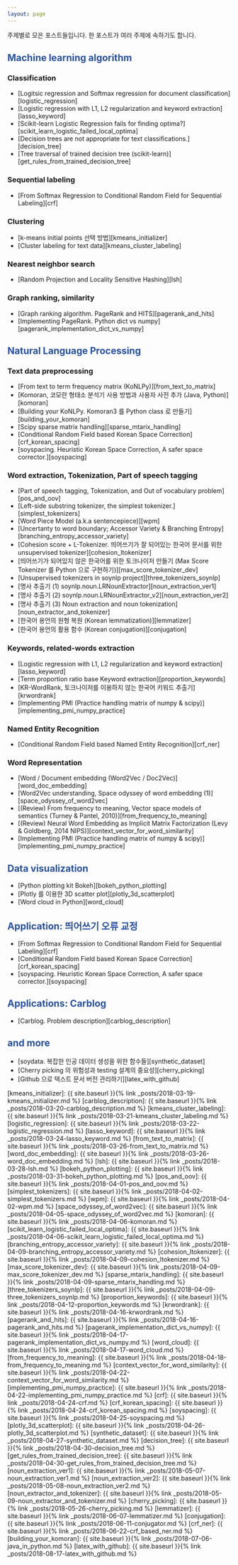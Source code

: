 ```yaml
---
layout: page
---
```


주제별로 모은 포스트들입니다. 한 포스트가 여러 주제에 속하기도 합니다.

<font color="#2851a4"><h2>Machine learning algorithm</h2></font>

### Classification
- [Logitsic regression and Softmax regression for document classification][logistic_regression]
- [Logistic regression with L1, L2 regularization and keyword extraction][lasso_keyword]
- [Scikit-learn Logistic Regression fails for finding optima?][scikit_learn_logistic_failed_local_optima]
- [Decision trees are not appropriate for text classifications.][decision_tree]
- [Tree traversal of trained decision tree (scikit-learn)][get_rules_from_trained_decision_tree]

### Sequential labeling
- [From Softmax Regression to Conditional Random Field for Sequential Labeling][crf]

### Clustering
- [k-means initial points 선택 방법][kmeans_initializer]
- [Cluster labeling for text data][kmeans_cluster_labeling]

### Nearest neighbor search
- [Random Projection and Locality Sensitive Hashing][lsh]


### Graph ranking, similarity
- [Graph ranking algorithm. PageRank and HITS][pagerank_and_hits]
- [Implementing PageRank. Python dict vs numpy][pagerank_implementation_dict_vs_numpy]


<font color="#2851a4"><h2>Natural Language Processing</h2></font>

### Text data preprocessing
- [From text to term frequency matrix (KoNLPy)][from_text_to_matrix]
- [Komoran, 코모란 형태소 분석기 사용 방법과 사용자 사전 추가 (Java, Python)][komoran]
- [Building your KoNLPy. Komoran3 를 Python class 로 만들기][building_your_komoran]
- [Scipy sparse matrix handling][sparse_mtarix_handling]
- [Conditional Random Field based Korean Space Correction][crf_korean_spacing]
- [soyspacing. Heuristic Korean Space Correction, A safer space corrector.][soyspacing]

### Word extraction, Tokenization, Part of speech tagging
- [Part of speech tagging, Tokenization, and Out of vocabulary problem][pos_and_oov]
- [Left-side substring tokenizer, the simplest tokenizer.][simplest_tokenizers]
- [Word Piece Model (a.k.a sentencepiece)][wpm]
- [Uncertanty to word boundary; Accessor Variety & Branching Entropy][branching_entropy_accessor_variety]
- [Cohesion score + L-Tokenizer. 띄어쓰기가 잘 되어있는 한국어 문서를 위한 unsupervised tokenizer][cohesion_ltokenizer]
- [띄어쓰기가 되어있지 않은 한국어를 위한 토크나이저 만들기 (Max Score Tokenizer 를 Python 으로 구현하기)][max_score_tokenizer_dev]
- [Unsupervised tokenizers in soynlp project][three_tokenizers_soynlp]
- [명사 추출기 (1) soynlp.noun.LRNounExtractor][noun_extraction_ver1]
- [명사 추출기 (2) soynlp.noun.LRNounExtractor_v2][noun_extraction_ver2]
- [명사 추출기 (3) Noun extraction and noun tokenization][noun_extractor_and_tokenizer]
- [한국어 용언의 원형 복원 (Korean lemmatization)][lemmatizer]
- [한국어 용언의 활용 함수 (Korean conjugation)][conjugation]

### Keywords, related-words extraction
- [Logistic regression with L1, L2 regularization and keyword extraction][lasso_keyword]
- [Term proportion ratio base Keyword extraction][proportion_keywords]
- [KR-WordRank, 토크나이저를 이용하지 않는 한국어 키워드 추출기][krwordrank]
- [Implementing PMI (Practice handling matrix of numpy & scipy)][implementing_pmi_numpy_practice]

### Named Entity Recognition
- [Conditional Random Field based Named Entity Recognition][crf_ner]

### Word Representation
- [Word / Document embedding (Word2Vec / Doc2Vec)][word_doc_embedding]
- [Word2Vec understanding, Space odyssey of word embedding (1)][space_odyssey_of_word2vec]
- [(Review) From frequency to meaning, Vector space models of semantics (Turney & Pantel, 2010)][from_frequency_to_meaning]
- [(Review) Neural Word Embedding as Implicit Matrix Factorization (Levy & Goldberg, 2014 NIPS)][context_vector_for_word_similarity]
- [Implementing PMI (Practice handling matrix of numpy & scipy)][implementing_pmi_numpy_practice]


<font color="#2851a4"><h2>Data visualization</h2></font>
- [Python plotting kit Bokeh][bokeh_python_plotting]
- [Plotly 를 이용한 3D scatter plot][plotly_3d_scatterplot]
- [Word cloud in Python][word_cloud]

<font color="#2851a4"><h2>Application: 띄어쓰기 오류 교정</h2></font>
- [From Softmax Regression to Conditional Random Field for Sequential Labeling][crf]
- [Conditional Random Field based Korean Space Correction][crf_korean_spacing]
- [soyspacing. Heuristic Korean Space Correction, A safer space corrector.][soyspacing]

<font color="#2851a4"><h2>Applications: Carblog</h2></font>
- [Carblog. Problem description][carblog_description]

<font color="#2851a4"><h2>and more</h2></font>
- [soydata. 복잡한 인공 데이터 생성을 위한 함수들][synthetic_dataset]
- [Cherry picking 의 위험성과 testing 설계의 중요성][cherry_picking]
- [Github 으로 텍스트 문서 버전 관리하기][latex_with_github]


[kmeans_initializer]: {{ site.baseurl }}{% link _posts/2018-03-19-kmeans_initializer.md %}
[carblog_description]: {{ site.baseurl }}{% link _posts/2018-03-20-carblog_description.md %}
[kmeans_cluster_labeling]: {{ site.baseurl }}{% link _posts/2018-03-21-kmeans_cluster_labeling.md %}
[logistic_regression]: {{ site.baseurl }}{% link _posts/2018-03-22-logistic_regression.md %}
[lasso_keyword]: {{ site.baseurl }}{% link _posts/2018-03-24-lasso_keyword.md %}
[from_text_to_matrix]: {{ site.baseurl }}{% link _posts/2018-03-26-from_text_to_matrix.md %}
[word_doc_embedding]: {{ site.baseurl }}{% link _posts/2018-03-26-word_doc_embedding.md %}
[lsh]: {{ site.baseurl }}{% link _posts/2018-03-28-lsh.md %}
[bokeh_python_plotting]: {{ site.baseurl }}{% link _posts/2018-03-31-bokeh_python_plotting.md %}
[pos_and_oov]: {{ site.baseurl }}{% link _posts/2018-04-01-pos_and_oov.md %}
[simplest_tokenizers]: {{ site.baseurl }}{% link _posts/2018-04-02-simplest_tokenizers.md %}
[wpm]: {{ site.baseurl }}{% link _posts/2018-04-02-wpm.md %}
[space_odyssey_of_word2vec]: {{ site.baseurl }}{% link _posts/2018-04-05-space_odyssey_of_word2vec.md %}
[komoran]: {{ site.baseurl }}{% link _posts/2018-04-06-komoran.md %}
[scikit_learn_logistic_failed_local_optima]: {{ site.baseurl }}{% link _posts/2018-04-06-scikit_learn_logistic_failed_local_optima.md %}
[branching_entropy_accessor_variety]: {{ site.baseurl }}{% link _posts/2018-04-09-branching_entropy_accessor_variety.md %}
[cohesion_ltokenizer]: {{ site.baseurl }}{% link _posts/2018-04-09-cohesion_ltokenizer.md %}
[max_score_tokenizer_dev]: {{ site.baseurl }}{% link _posts/2018-04-09-max_score_tokenizer_dev.md %}
[sparse_mtarix_handling]: {{ site.baseurl }}{% link _posts/2018-04-09-sparse_mtarix_handling.md %}
[three_tokenizers_soynlp]: {{ site.baseurl }}{% link _posts/2018-04-09-three_tokenizers_soynlp.md %}
[proportion_keywords]: {{ site.baseurl }}{% link _posts/2018-04-12-proportion_keywords.md %}
[krwordrank]: {{ site.baseurl }}{% link _posts/2018-04-16-krwordrank.md %}
[pagerank_and_hits]: {{ site.baseurl }}{% link _posts/2018-04-16-pagerank_and_hits.md %}
[pagerank_implementation_dict_vs_numpy]: {{ site.baseurl }}{% link _posts/2018-04-17-pagerank_implementation_dict_vs_numpy.md %}
[word_cloud]: {{ site.baseurl }}{% link _posts/2018-04-17-word_cloud.md %}
[from_frequency_to_meaning]: {{ site.baseurl }}{% link _posts/2018-04-18-from_frequency_to_meaning.md %}
[context_vector_for_word_similarity]: {{ site.baseurl }}{% link _posts/2018-04-22-context_vector_for_word_similarity.md %}
[implementing_pmi_numpy_practice]: {{ site.baseurl }}{% link _posts/2018-04-22-implementing_pmi_numpy_practice.md %}
[crf]: {{ site.baseurl }}{% link _posts/2018-04-24-crf.md %}
[crf_korean_spacing]: {{ site.baseurl }}{% link _posts/2018-04-24-crf_korean_spacing.md %}
[soyspacing]: {{ site.baseurl }}{% link _posts/2018-04-25-soyspacing.md %}
[plotly_3d_scatterplot]: {{ site.baseurl }}{% link _posts/2018-04-26-plotly_3d_scatterplot.md %}
[synthetic_dataset]: {{ site.baseurl }}{% link _posts/2018-04-27-synthetic_dataset.md %}
[decision_tree]: {{ site.baseurl }}{% link _posts/2018-04-30-decision_tree.md %}
[get_rules_from_trained_decision_tree]: {{ site.baseurl }}{% link _posts/2018-04-30-get_rules_from_trained_decision_tree.md %}
[noun_extraction_ver1]: {{ site.baseurl }}{% link _posts/2018-05-07-noun_extraction_ver1.md %}
[noun_extraction_ver2]: {{ site.baseurl }}{% link _posts/2018-05-08-noun_extraction_ver2.md %}
[noun_extractor_and_tokenizer]: {{ site.baseurl }}{% link _posts/2018-05-09-noun_extractor_and_tokenizer.md %}
[cherry_picking]: {{ site.baseurl }}{% link _posts/2018-05-26-cherry_picking.md %}
[lemmatizer]: {{ site.baseurl }}{% link _posts/2018-06-07-lemmatizer.md %}
[conjugation]: {{ site.baseurl }}{% link _posts/2018-06-11-conjugator.md %}
[crf_ner]: {{ site.baseurl }}{% link _posts/2018-06-22-crf_based_ner.md %}
[building_your_komoran]: {{ site.baseurl }}{% link _posts/2018-07-06-java_in_python.md %}
[latex_with_github]: {{ site.baseurl }}{% link _posts/2018-08-17-latex_with_github.md %}